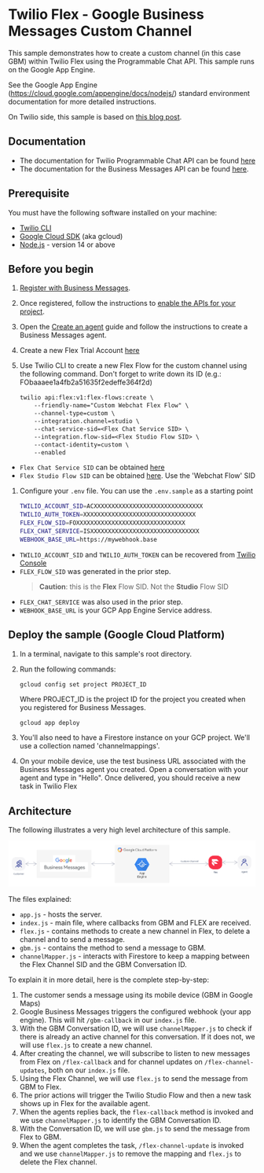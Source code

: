 # Twilio Flex - Google Business Messages Custom Channel

This sample demonstrates how to create a custom channel (in this case GBM) within Twilio Flex using the Programmable Chat API.
This sample runs on the Google App Engine.

See the Google App Engine (https://cloud.google.com/appengine/docs/nodejs/) standard environment
documentation for more detailed instructions.

On Twilio side, this sample is based on [this blog post](https://www.twilio.com/blog/add-custom-chat-channel-twilio-flex).

## Documentation

- The documentation for Twilio Programmable Chat API can be found [here](https://www.twilio.com/docs/chat)
- The documentation for the Business Messages API can be found [here](https://developers.google.com/business-communications/business-messages/reference/rest).

## Prerequisite

You must have the following software installed on your machine:

- [Twilio CLI](https://www.twilio.com/docs/twilio-cli/quickstart)
- [Google Cloud SDK](https://cloud.google.com/sdk/) (aka gcloud)
- [Node.js](https://nodejs.org/en/) - version 14 or above

## Before you begin

1.  [Register with Business Messages](https://developers.google.com/business-communications/business-messages/guides/set-up/register).
1.  Once registered, follow the instructions to [enable the APIs for your project](https://developers.google.com/business-communications/business-messages/guides/set-up/register#enable-api).
1.  Open the [Create an agent](https://developers.google.com/business-communications/business-messages/guides/set-up/agent) guide and follow the instructions to create a Business Messages agent.
1.  Create a new Flex Trial Account [here](https://www.twilio.com/try-twilio)
1.  Use Twilio CLI to create a new Flex Flow for the custom channel using the following command. Don't forget to write down its ID (e.g.: FObaaaee1a4fb2a51635f2edeffe364f2d)

    ```node
    twilio api:flex:v1:flex-flows:create \
        --friendly-name="Custom Webchat Flex Flow" \
        --channel-type=custom \
        --integration.channel=studio \
        --chat-service-sid=<Flex Chat Service SID> \
        --integration.flow-sid=<Flex Studio Flow SID> \
        --contact-identity=custom \
        --enabled
    ```

- `Flex Chat Service SID` can be obtained [here](https://console.twilio.com/us1/develop/chat/manage/services?frameUrl=%2Fconsole%2Fchat%2Fservices%3Fx-target-region%3Dus1)
- `Flex Studio Flow SID` can be obtained [here](https://console.twilio.com/us1/develop/studio/flows?frameUrl=%2Fconsole%2Fstudio%2Fflows%3Fx-target-region%3Dus1). Use the 'Webchat Flow' SID

1.  Configure your `.env` file. You can use the `.env.sample` as a starting point

    ```bash
    TWILIO_ACCOUNT_SID=ACXXXXXXXXXXXXXXXXXXXXXXXXXXXXXXX
    TWILIO_AUTH_TOKEN=XXXXXXXXXXXXXXXXXXXXXXXXXXXXXXXX
    FLEX_FLOW_SID=FOXXXXXXXXXXXXXXXXXXXXXXXXXXXXXXX
    FLEX_CHAT_SERVICE=ISXXXXXXXXXXXXXXXXXXXXXXXXXXXXXXX
    WEBHOOK_BASE_URL=https://mywebhook.base
    ```

- `TWILIO_ACCOUNT_SID` and `TWILIO_AUTH_TOKEN` can be recovered from [Twilio Console](https://console.twilio.com/?frameUrl=/console)
- `FLEX_FLOW_SID` was generated in the prior step.
  > **Caution**: this is the **Flex** Flow SID. Not the **Studio** Flow SID
- `FLEX_CHAT_SERVICE` was also used in the prior step.
- `WEBHOOK_BASE_URL` is your GCP App Engine Service address.

## Deploy the sample (Google Cloud Platform)

1.  In a terminal, navigate to this sample's root directory.

1.  Run the following commands:

    ```bash
    gcloud config set project PROJECT_ID
    ```

    Where PROJECT_ID is the project ID for the project you created when you registered for
    Business Messages.

    ```base
    gcloud app deploy
    ```

1.  You'll also need to have a Firestore instance on your GCP project. We'll use a collection named 'channelmappings'.

1.  On your mobile device, use the test business URL associated with the Business Messages agent you created. Open a conversation with your agent and type in "Hello". Once delivered, you should receive a new task in Twilio Flex

## Architecture

The following illustrates a very high level architecture of this sample.

![High level architecture](/assets/images/architecture.png)

The files explained:

- `app.js` - hosts the server.
- `index.js` - main file, where callbacks from GBM and FLEX are received.
- `flex.js` - contains methods to create a new channel in Flex, to delete a channel and to send a message.
- `gbm.js` - contains the method to send a message to GBM.
- `channelMapper.js` - interacts with Firestore to keep a mapping between the Flex Channel SID and the GBM Conversation ID.

To explain it in more detail, here is the complete step-by-step:

1. The customer sends a message using its mobile device (GBM in Google Maps)
1. Google Business Messages triggers the configured webhook (your app engine). This will hit `/gbm-callback` in our `index.js` file.
1. With the GBM Conversation ID, we will use `channelMapper.js` to check if there is already an active channel for this conversation. If it does not, we will use `flex.js` to create a new channel.
1. After creating the channel, we will subscribe to listen to new messages from Flex on `/flex-callback` and for channel updates on `/flex-channel-updates`, both on our `index.js` file.
1. Using the Flex Channel, we will use `flex.js` to send the message from GBM to Flex.
1. The prior actions will trigger the Twilio Studio Flow and then a new task shows up in Flex for the available agent.
1. When the agents replies back, the `flex-callback` method is invoked and we use `channelMapper.js` to identify the GBM Conversation ID.
1. With the Conversation ID, we will use `gbm.js` to send the message from Flex to GBM.
1. When the agent completes the task, `/flex-channel-update` is invoked and we use `channelMapper.js` to remove the mapping and `flex.js` to delete the Flex channel.
